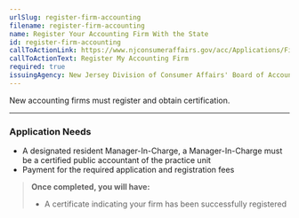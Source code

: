 ```yaml
---
urlSlug: register-firm-accounting
filename: register-firm-accounting
name: Register Your Accounting Firm With the State
id: register-firm-accounting
callToActionLink: https://www.njconsumeraffairs.gov/acc/Applications/Firm-Registration-Application.pdf
callToActionText: Register My Accounting Firm
required: true
issuingAgency: New Jersey Division of Consumer Affairs' Board of Accountancy
---
```

New accounting firms must register and obtain certification.

---
### Application Needs 

* A designated resident Manager-In-Charge, a Manager-In-Charge must be a certified public accountant of the practice unit
* Payment for the required application and registration fees

>**Once completed, you will have:**
>
>* A certificate indicating your firm has been successfully registered